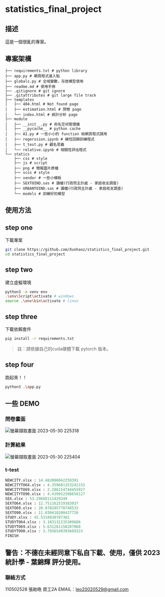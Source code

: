 # statistics_final_project

## 描述
這是一個很亂的專案。

## 專案架構
```
├── requirements.txt # python library
├── app.py # 網頁程式進入點
├── globals.py # 全域變數，存放模型使用
├── readme.md # 使用手冊
├── .gitignore # git ignore
├── .gitattributes # git large file track
├── templates
│   ├── 404.html # Not found page
│   ├── estimation.html # 問卷 page
│   └── index.html # 統計分析 page
├── module
│   ├── __init__.py # 命名空间管理檔
│   ├── __pycache__ # python cache 
│   ├── AI.py # 一些小小的 function 給網頁程式調用
│   ├── regerssion.ipynb # 線性回歸訓練程式
│   ├── t_test.py # 顧名思義
│   └── relative.ipynb # 相關性評估程式
└── statics
    ├── css # style
    ├── js # script
    ├── png # 簡報圖片原檔
    ├── scss # style
    ├── vendor # 一些小模板
    ├── SEXTOIND.sas # 讀檔(行政院主計處 - 家庭收支調查)
    ├── URBANTOIND.sas # 讀檔(行政院主計處 - 家庭收支調查)
    └── models # 訓練好的模型
```

## 使用方法
## step one
下載專案
```sh
git clone https://github.com/Xunhaoz/statistics_final_project.git
cd statistics_final_project
```
## step two
建立虛擬環境
```sh
python3 -m venv env
.\env\Script\activate # windows
source .\env\bin\activate # linux
```
## step three
下載依賴套件
```sh
pip install -r requirements.txt
```
> 註：請依據自己的cuda硬體下載 pytorch 版本。
## step four
跑起來！！
```sh
python3 .\app.py
```

## 一些 DEMO
### 問卷畫面
![螢幕擷取畫面 2023-05-30 225318](https://github.com/Xunhaoz/statistics_final_project/assets/84084535/da613ce8-ba4c-40c3-90be-3ee0afcbe118)
### 計算結果
![螢幕擷取畫面 2023-05-30 225404](https://github.com/Xunhaoz/statistics_final_project/assets/84084535/d5db7784-b3f5-4545-9ea9-0a1c9130e3dc)
### t-test
```py
NEWCITY.xlsx : 14.482086042259391
NEWCITYTO64.xlsx : 4.359681353242153
NEWCITYTO69.xlsx : 2.286154744455917
NEWCITYTO90.xlsx : 4.439952508658127
SEX.xlsx : 53.29668111429349
SEXTO64.xlsx : 12.751162519383037
SEXTO69.xlsx : 20.078205770748532
SEXTO90.xlsx : 11.030410208437726
STUDY.xlsx : 45.5310830787382
STUDYTO64.xlsx : 3.103131235309686
STUDYTO69.xlsx : 5.631261158287068
STUDYTO90.xlsx : 3.7936549393669323
FINISH
```

## 警告：不德在未經同意下私自下載、使用，僅供 2023 統計學 - 葉錦輝 評分使用。
### 聯絡方式
110502528 張勛皓 資工2A
EMAIL：leo20020529@gmail.com
